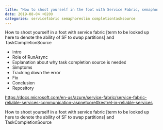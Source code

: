 ```yaml
---
title: "How to shoot yourself in the foot with Service Fabric, semaphore slim and completion task source"
date: 2019-08-04 +0200
categories: servicefabric semaphoreslim completiontasksource
---
```


How to shoot yourself in a foot with service fabric [term to be looked up here to denote the ability of SF to swap partitions] and TaskCompletionSource

- Intro
- Role of RunAsync
- Explanation about why task completion source is needed
- Simptoms
- Tracking down the error
- Fix
- Conclusion
- Repository

https://docs.microsoft.com/en-us/azure/service-fabric/service-fabric-reliable-services-communication-aspnetcore#kestrel-in-reliable-services

How to shoot yourself in a foot with service fabric [term to be looked up here to denote the ability of SF to swap partitions] and TaskCompletionSource